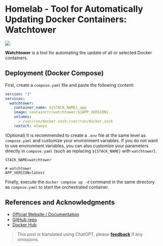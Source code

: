 # Homelab - Tool for Automatically Updating Docker Containers: Watchtower

![](https://wiki-media-1253965369.cos.ap-guangzhou.myqcloud.com/img/202304092337531.png)

**Watchtower** is a tool for automating the update of all or selected Docker containers.

## Deployment (Docker Compose)

First, create a `compose.yaml` file and paste the following content:

```yaml title="compose.yaml"
version: "3"
services:
  watchtower:
    container_name: ${STACK_NAME}_app
    image: containrrr/watchtower:${APP_VERSION}
    volumes:
      - /var/run/docker.sock:/var/run/docker.sock
    restart: always
```

(Optional) It is recommended to create a `.env` file at the same level as `compose.yaml` and customize your environment variables. If you do not want to use environment variables, you can also customize your parameters directly in `compose.yaml` (such as replacing `${STACK_NAME}` with `watchtower`).

```dotenv title=".env"
STACK_NAME=watchtower

# watchtower
APP_VERSION=latest
```

Finally, execute the `docker compose up -d` command in the same directory as `compose.yaml` to start the orchestrated container.

## References and Acknowledgments

- [Official Website / Documentation](https://containrrr.dev/watchtower)
- [GitHub repo](https://github.com/containrrr/watchtower/)
- [Docker Hub](https://hub.docker.com/r/containrrr/watchtower)

> This post is translated using ChatGPT, please [**feedback**](https://github.com/linyuxuanlin/Wiki_MkDocs/issues/new) if any omissions.
